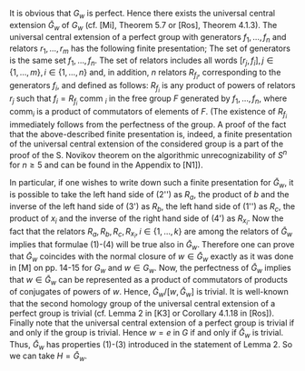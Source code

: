 It is obvious that $G_{w}$ is perfect. Hence there exists the universal central extension $\bar{G}_{w}$ of $G_{w}$ (cf. [Mi], Theorem 5.7 or [Ros], Theorem 4.1.3). The universal central extension of a perfect group with generators $f_{1}, \ldots, f_{n}$ and relators $r_{1}, \ldots, r_{m}$ has the following finite presentation; The set of generators is the same set $f_{1}, \ldots, f_{n}$. The set of relators includes all words $\left[r_{j}, f_{i}\right], j \in\{1, \ldots, m\}, i \in\{1, \ldots, n\}$ and, in addition, $n$ relators $R_{f_{i}}$, corresponding to the generators $f_{i}$, and defined as follows: $R_{f_{i}}$ is any product of powers of relators $r_{j}$ such that $f_{i}=R_{f_{i}}$ comm $_{i}$ in the free group $F$ generated by $f_{1}, \ldots, f_{n}$, where $\mathrm{comm}_{i}$ is a product of commutators of elements of $F$. (The existence of $R_{f_{i}}$ immediately follows from the perfectness of the group. A proof of the fact that the above-described finite presentation is, indeed, a finite presentation of the universal central extension of the considered group is a part of the proof of the S. Novikov theorem on the algorithmic unrecognizability of $S^{n}$ for $n \geq 5$ and can be found in the Appendix to [N1]).

In particular, if one wishes to write down such a finite presentation for $\bar{G}_{w}$, it is possible to take the left hand side of (2'') as $R_{a}$, the product of $b$ and the inverse of the left hand side of (3') as $R_{b}$, the left hand side of (1'') as $R_{c}$, the product of $x_{i}$ and the inverse of the right hand side of (4') as $R_{x_{i}}$. Now the fact that the relators $R_{a}, R_{b}, R_{c}, R_{x_{i}}, i \in\{1, \ldots, k\}$ are among the relators of $\bar{G}_{w}$ implies that formulae (1)-(4) will be true also in $\bar{G}_{w}$. Therefore one can prove that $\bar{G}_{w}$ coincides with the normal closure of $w \in \bar{G}_{w}$ exactly as it was done in [M] on pp. 14-15 for $G_{w}$ and $w \in G_{w}$. Now, the perfectness of $\bar{G}_{w}$ implies that $w \in \bar{G}_{w}$ can be represented as a product of commutators of products of conjugates of powers of $w$. Hence, $\bar{G}_{w} /\left[w, \bar{G}_{w}\right]$ is trivial. It is well-known that the second homology group of the universal central extension of a perfect group is trivial (cf. Lemma 2 in [K3] or Corollary 4.1.18 in [Ros]). Finally note that the universal central extension of a perfect group is trivial if and only if the group is trivial. Hence $w=e$ in $G$ if and only if $\bar{G}_{w}$ is trivial. Thus, $\bar{G}_{w}$ has properties (1)-(3) introduced in the statement of Lemma 2. So we can take $H=\bar{G}_{w}$.